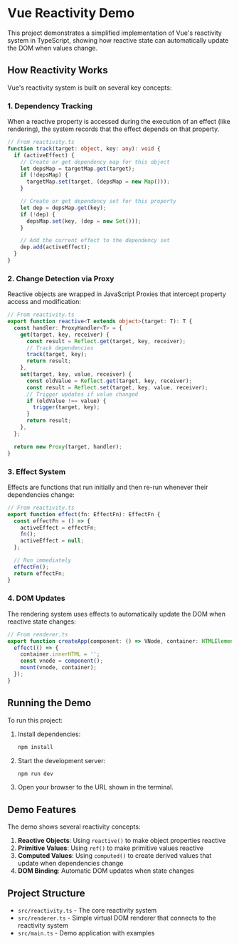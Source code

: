# Vue Reactivity Demo

This project demonstrates a simplified implementation of Vue's reactivity system in TypeScript, showing how reactive state can automatically update the DOM when values change.

## How Reactivity Works

Vue's reactivity system is built on several key concepts:

### 1. Dependency Tracking

When a reactive property is accessed during the execution of an effect (like rendering), the system records that the effect depends on that property.

```typescript
// From reactivity.ts
function track(target: object, key: any): void {
  if (activeEffect) {
    // Create or get dependency map for this object
    let depsMap = targetMap.get(target);
    if (!depsMap) {
      targetMap.set(target, (depsMap = new Map()));
    }

    // Create or get dependency set for this property
    let dep = depsMap.get(key);
    if (!dep) {
      depsMap.set(key, (dep = new Set()));
    }

    // Add the current effect to the dependency set
    dep.add(activeEffect);
  }
}
```

### 2. Change Detection via Proxy

Reactive objects are wrapped in JavaScript Proxies that intercept property access and modification:

```typescript
// From reactivity.ts
export function reactive<T extends object>(target: T): T {
  const handler: ProxyHandler<T> = {
    get(target, key, receiver) {
      const result = Reflect.get(target, key, receiver);
      // Track dependencies
      track(target, key);
      return result;
    },
    set(target, key, value, receiver) {
      const oldValue = Reflect.get(target, key, receiver);
      const result = Reflect.set(target, key, value, receiver);
      // Trigger updates if value changed
      if (oldValue !== value) {
        trigger(target, key);
      }
      return result;
    },
  };

  return new Proxy(target, handler);
}
```

### 3. Effect System

Effects are functions that run initially and then re-run whenever their dependencies change:

```typescript
// From reactivity.ts
export function effect(fn: EffectFn): EffectFn {
  const effectFn = () => {
    activeEffect = effectFn;
    fn();
    activeEffect = null;
  };

  // Run immediately
  effectFn();
  return effectFn;
}
```

### 4. DOM Updates

The rendering system uses effects to automatically update the DOM when reactive state changes:

```typescript
// From renderer.ts
export function createApp(component: () => VNode, container: HTMLElement): void {
  effect(() => {
    container.innerHTML = '';
    const vnode = component();
    mount(vnode, container);
  });
}
```

## Running the Demo

To run this project:

1. Install dependencies:
   ```bash
   npm install
   ```

2. Start the development server:
   ```bash
   npm run dev
   ```

3. Open your browser to the URL shown in the terminal.

## Demo Features

The demo shows several reactivity concepts:

1. **Reactive Objects**: Using `reactive()` to make object properties reactive
2. **Primitive Values**: Using `ref()` to make primitive values reactive
3. **Computed Values**: Using `computed()` to create derived values that update when dependencies change
4. **DOM Binding**: Automatic DOM updates when state changes

## Project Structure

- `src/reactivity.ts` - The core reactivity system
- `src/renderer.ts` - Simple virtual DOM renderer that connects to the reactivity system
- `src/main.ts` - Demo application with examples 